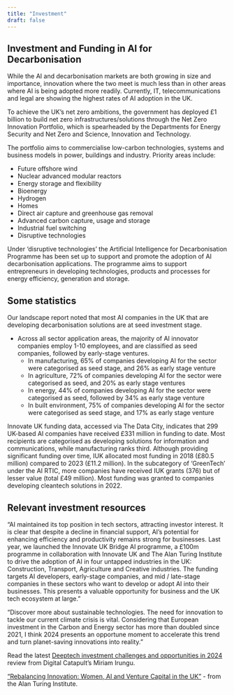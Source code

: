 ```yaml
---
title: "Investment"
draft: false
---
```

Investment and Funding in AI for Decarbonisation
---

While the AI and decarbonisation markets are both growing in size and importance, innovation where the two meet is much less than in other areas where AI is being adopted more readily. Currently, IT, telecommunications and legal are showing the highest rates of AI adoption in the UK.

To achieve the UK’s net zero ambitions, the government has deployed £1 billion to build net zero infrastructures/solutions through the Net Zero Innovation Portfolio, which is spearheaded by the Departments for Energy Security and Net Zero and Science, Innovation and Technology. 

The portfolio aims to commercialise low-carbon technologies, systems and business models in power, buildings and industry. 
Priority areas include: 
- Future offshore wind 
- Nuclear advanced modular reactors
- Energy storage and flexibility
- Bioenergy
- Hydrogen
- Homes
- Direct air capture and greenhouse gas removal
- Advanced carbon capture, usage and storage
- Industrial fuel switching
- Disruptive technologies

Under ‘disruptive technologies’ the Artificial Intelligence for Decarbonisation Programme has been set up to support and promote the adoption of AI decarbonisation applications. The programme aims to support entrepreneurs in developing technologies, products and processes for energy efficiency, generation and storage. 

## Some statistics

Our landscape report noted that most AI companies in the UK that are developing decarbonisation solutions are at seed investment stage.

- Across all sector application areas, the majority of AI innovator companies employ 1-10 employees, and are classified as seed companies, followed by early-stage ventures. 
  - In manufacturing, 65% of companies developing AI for the sector were categorised as seed stage, and 26% as early stage venture
  - In agriculture, 72% of companies developing AI for the sector were categorised as seed, and 20% as early stage ventures
  - In energy, 44% of companies developing AI for the sector were categorised as seed, followed by 34% as early stage venture 
  - In built environment, 75% of companies developing AI for the sector were categorised as seed stage, and 17% as early stage venture

Innovate UK funding data, accessed via The Data City, indicates that 299 UK-based AI companies have received £331 million in funding to date. Most recipients are categorised as developing solutions for information and communications, while manufacturing ranks third. Although providing significant funding over time, IUK allocated most funding in 2018 (£80.5 million) compared to 2023 (£11.2 million). In the subcategory of ‘GreenTech’ under the AI RTIC, more companies have received IUK grants (376) but of lesser value (total £49 million). Most funding was granted to companies developing cleantech solutions in 2022.

## Relevant investment resources

“AI maintained its top position in tech sectors, attracting investor interest. It is clear that despite a decline in financial support, AI’s potential for enhancing efficiency and productivity remains strong for businesses. Last year, we launched the Innovate UK Bridge AI programme, a £100m programme in collaboration with Innovate UK and The Alan Turing Institute to drive the adoption of AI in four untapped industries in the UK: Construction, Transport, Agriculture and Creative industries. The funding targets AI developers, early-stage companies, and mid / late-stage companies in these sectors who want to develop or adopt AI into their businesses. This presents a valuable opportunity for business and the UK tech ecosystem at large.”

“Discover more about sustainable technologies. The need for innovation to tackle our current climate crisis is vital. Considering that European investment in the Carbon and Energy sector has more than doubled since 2021, I think 2024 presents an opportune moment to accelerate this trend and turn planet-saving innovations into reality.”

Read the latest [Deeptech investment challenges and opportunities in 2024]([url](https://www.digicatapult.org.uk/expertise/blogs/post/deeptech-investment-challenges-and-opportunities-in-2024/?utm_source=linkedin&utm_medium=owned_social&utm_term=&utm_content=&utm_campaign=investor_attitude_blog)) review from Digital Catapult’s Miriam Irungu. 

[“Rebalancing Innovation: Women, AI and Venture Capital in the UK”]([(https://www.youtube.com/watch?v=IMNvTzs1SwM)https://www.youtube.com/watch?v=IMNvTzs1SwM]) - from the Alan Turing Institute.

